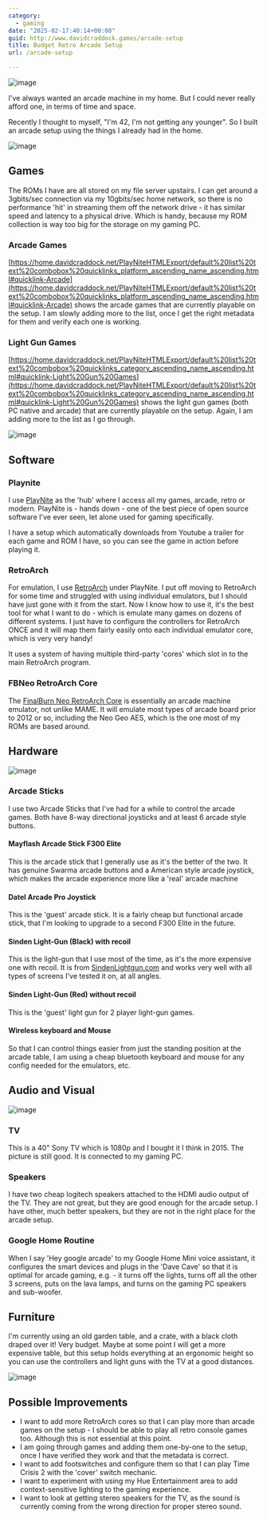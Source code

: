 ```yaml
---
category:
  - gaming
date: "2025-02-17:40:14+00:00"
guid: http://www.davidcraddock.games/arcade-setup
title: Budget Retro Arcade Setup
url: /arcade-setup

---
```


![image](4.JPG)

I've always wanted an arcade machine in my home. But I could never really afford one, in terms of time and space.

Recently I thought to myself, "I'm 42, I'm not getting any younger". So I built an arcade setup using the things I already had in the home.

![image](1.JPG)

## Games

The ROMs I have are all stored on my file server upstairs. I can get around a 3gbits/sec connection via my 10gbits/sec home network, so there is no performance 'hit' in streaming them off the network drive - it has similar speed and latency to a physical drive. Which is handy, because my ROM collection is way too big for the storage on my gaming PC.

### Arcade Games

[https://home.davidcraddock.net/PlayNiteHTMLExport/default%20list%20text%20combobox%20quicklinks_platform_ascending_name_ascending.html#quicklink-Arcade](https://home.davidcraddock.net/PlayNiteHTMLExport/default%20list%20text%20combobox%20quicklinks_platform_ascending_name_ascending.html#quicklink-Arcade) shows the arcade games that are currently playable on the setup. I am slowly adding more to the list, once I get the right metadata for them and verify each one is working.

### Light Gun Games

[https://home.davidcraddock.net/PlayNiteHTMLExport/default%20list%20text%20combobox%20quicklinks_category_ascending_name_ascending.html#quicklink-Light%20Gun%20Games](https://home.davidcraddock.net/PlayNiteHTMLExport/default%20list%20text%20combobox%20quicklinks_category_ascending_name_ascending.html#quicklink-Light%20Gun%20Games) shows the light gun games (both PC native and arcade) that are currently playable on the setup. Again, I am adding more to the list as I go through.

![image](2.JPG)

## Software

### Playnite

I use [PlayNite](https://Playnite.link) as the 'hub' where I access all my games, arcade, retro or modern. PlayNite is - hands down - one of the best piece of open source software I've ever seen, let alone used for gaming specifically.

I have a setup which automatically downloads from Youtube a trailer for each game and ROM I have, so you can see the game in action before playing it.

### RetroArch

For emulation, I use [RetroArch](https://www.retroarch.com/) under PlayNite. I put off moving to RetroArch for some time and struggled with using individual emulators, but I should have just gone with it from the start. Now I know how to use it, it's the best tool for what I want to do - which is emulate many games on dozens of different systems. I just have to configure the controllers for RetroArch ONCE and it will map them fairly easily onto each individual emulator core, which is very very handy!

It uses a system of having multiple third-party 'cores' which slot in to the main RetroArch program.

### FBNeo RetroArch Core

The [FinalBurn Neo RetroArch Core](https://docs.libretro.com/library/fbneo/) is essentially an arcade machine emulator, not unlike MAME. It will emulate most types of arcade board prior to 2012 or so, including the Neo Geo AES, which is the one most of my ROMs are based around.

## Hardware

![image](3.JPG)

### Arcade Sticks

I use two Arcade Sticks that I've had for a while to control the arcade games. Both have 8-way directional joysticks and at least 6 arcade style buttons.

#### Mayflash Arcade Stick F300 Elite

This is the arcade stick that I generally use as it's the better of the two. It has genuine Swarma arcade buttons and a American style arcade joystick, which makes the arcade experience more like a 'real' arcade machine

#### Datel Arcade Pro Joystick

This is the 'guest' arcade stick. It is a fairly cheap but functional arcade stick, that I'm looking to upgrade to a second F300 Elite in the future.

#### Sinden Light-Gun (Black) with recoil

This is the light-gun that I use most of the time, as it's the more expensive one with recoil. It is from [SindenLightgun.com](https://sindenlightgun.com/) and works very well with all types of screens I've tested it on, at all angles.

#### Sinden Light-Gun (Red) without recoil

This is the 'guest' light gun for 2 player light-gun games.

#### Wireless keyboard and Mouse

So that I can control things easier from just the standing position at the arcade table, I am using a cheap bluetooth keyboard and mouse for any config needed for the emulators, etc.

## Audio and Visual

![image](4.JPG)

### TV

This is a 40" Sony TV which is 1080p and I bought it I think in 2015. The picture is still good. It is connected to my gaming PC.

### Speakers

I have two cheap logitech speakers attached to the HDMI audio output of the TV. They are not great, but they are good enough for the arcade setup. I have other, much better speakers, but they are not in the right place for the arcade setup.

### Google Home Routine

When I say 'Hey google arcade' to my Google Home Mini voice assistant, it configures the smart devices and plugs in the 'Dave Cave' so that it is optimal for arcade gaming, e.g. - it turns off the lights, turns off all the other 3 screens, puts on the lava lamps, and turns on the gaming PC speakers and sub-woofer.

## Furniture

I'm currently using an old garden table, and a crate, with a black cloth draped over it! Very budget. Maybe at some point I will get a more expensive table, but this setup holds everything at an ergonomic height so you can use the controllers and light guns with the TV at a good distances.

![image](5.JPG)

## Possible Improvements

* I want to add more RetroArch cores so that I can play more than arcade games on the setup - I should be able to play all retro console games too. Although this is not essential at this point.
* I am going through games and adding them one-by-one to the setup, once I have verified they work and that the metadata is correct.
* I want to add footswitches and configure them so that I can play Time Crisis 2 with the 'cover' switch mechanic.
* I want to experiment with using my Hue Entertainment area to add context-sensitive lighting to the gaming experience.
* I want to look at getting stereo speakers for the TV, as the sound is currently coming from the wrong direction for proper stereo sound.



